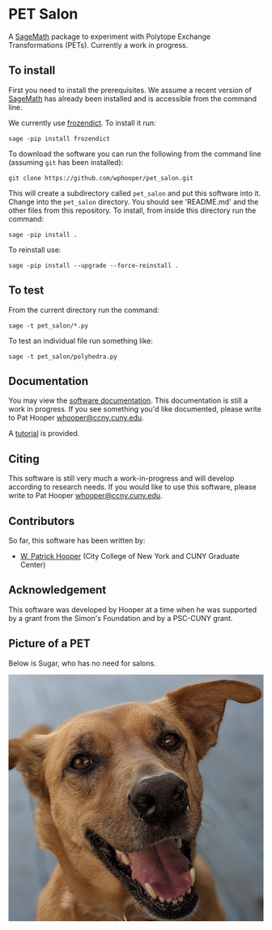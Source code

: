 # PET Salon
A [SageMath](https://www.sagemath.org/) package to experiment with Polytope Exchange Transformations (PETs). Currently a work in progress.

## To install

First you need to install the prerequisites. We assume a recent version of [SageMath](https://www.sagemath.org/) has already been installed and is accessible from the command line.

We currently use [frozendict](https://github.com/Marco-Sulla/python-frozendict). To install it run:
```
sage -pip install frozendict
```

To download the software you can run the following from the command line (assuming `git` has been installed):
```
git clone https://github.com/wphooper/pet_salon.git
```
This will create a subdirectory called `pet_salon` and put this software into it. Change into the `pet_salon` directory. You should see 'README.md' and the other files from this repository. To install, from inside this directory run the command:
```
sage -pip install .
```

To reinstall use:
```
sage -pip install --upgrade --force-reinstall .
```

## To test

From the current directory run the command:
```
sage -t pet_salon/*.py
```
To test an individual file run something like:
```
sage -t pet_salon/polyhedra.py
```

## Documentation

You may view the [software documentation](https://wphooper.github.io/pet_salon/). This documentation is still a work in progress. If you see something you'd like documented, please write to Pat Hooper <whooper@ccny.cuny.edu>.

A [tutorial](doc/Tutorial.ipynb) is provided.

## Citing

This software is still very much a work-in-progress and will develop according to research needs. If you would like to use this software, please write to Pat Hooper <whooper@ccny.cuny.edu>.

## Contributors

So far, this software has been written by:

* [W. Patrick Hooper](http://wphooper.com/) (City College of New York and CUNY Graduate Center)

## Acknowledgement

This software was developed by Hooper at a time when he was supported by a grant from the Simon's Foundation and by a PSC-CUNY grant.

## Picture of a PET

Below is Sugar, who has no need for salons.

![Picture of Hooper's dog "Sugar"](doc/static/sugar.png)
